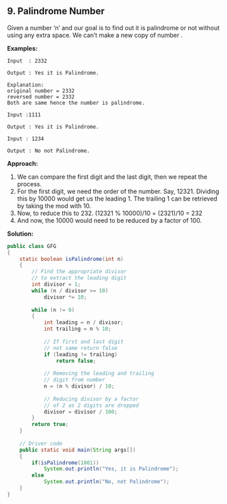 ## 9. Palindrome Number

Given a number ‘n’ and our goal is to find out it is palindrome or not without using any extra space. We can’t make a new copy of number .

**Examples:** 

```
Input  : 2332

Output : Yes it is Palindrome.

Explanation:
original number = 2332
reversed number = 2332
Both are same hence the number is palindrome.
```

```
Input :1111

Output : Yes it is Palindrome.
```

```
Input : 1234

Output : No not Palindrome.
```

**Approach:**

1. We can compare the first digit and the last digit, then we repeat the process. 
2. For the first digit, we need the order of the number. Say, 12321. Dividing this by 10000 would get us the leading 1. The trailing 1 can be retrieved by taking the mod with 10. 
3. Now, to reduce this to 232. 
   (12321 % 10000)/10 = (2321)/10 = 232 
4. And now, the 10000 would need to be reduced by a factor of 100. 

**Solution:**

```java
public class GFG
{     
    static boolean isPalindrome(int n)
    {  
        // Find the appropriate divisor
        // to extract the leading digit
        int divisor = 1;
        while (n / divisor >= 10)
            divisor *= 10;
      
        while (n != 0)
        {
            int leading = n / divisor;
            int trailing = n % 10;
      
            // If first and last digit
            // not same return false
            if (leading != trailing) 
                return false;
      
            // Removing the leading and trailing
            // digit from number
            n = (n % divisor) / 10;
      
            // Reducing divisor by a factor
            // of 2 as 2 digits are dropped
            divisor = divisor / 100;
        }
        return true;
    }
      
    // Driver code
    public static void main(String args[])
    {
        if(isPalindrome(1001))
            System.out.println("Yes, it is Palindrome");
        else
            System.out.println("No, not Palindrome");
    }
}
```